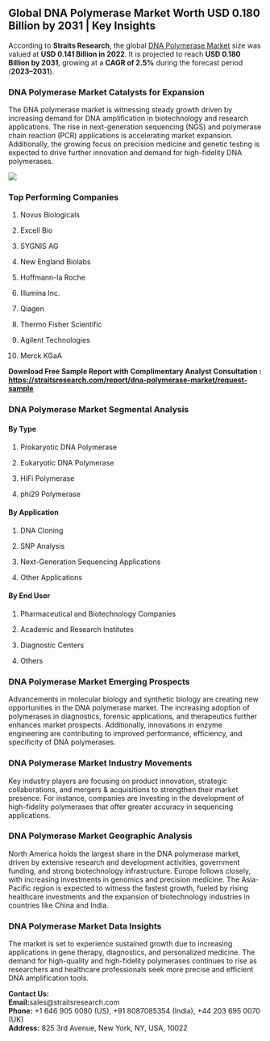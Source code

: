 <h2 data-pm-slice="">Global DNA Polymerase Market Worth USD 0.180 Billion by 2031 | Key Insights</h2>
<p data-pm-slice="">According to <strong>Straits Research</strong>, the global <a href="https://straitsresearch.com/report/dna-polymerase-market/">DNA Polymerase Market</a>&nbsp;size was valued at <strong>USD 0.141 Billion in 2022</strong>. It is projected to reach <strong>USD 0.180 Billion by 2031</strong>, growing at a <strong>CAGR of 2.5%</strong> during the forecast period (<strong>2023&ndash;2031</strong>).</p>
<h3><strong>DNA Polymerase Market Catalysts for Expansion</strong></h3>
<p>The DNA polymerase market is witnessing steady growth driven by increasing demand for DNA amplification in biotechnology and research applications. The rise in next-generation sequencing (NGS) and polymerase chain reaction (PCR) applications is accelerating market expansion. Additionally, the growing focus on precision medicine and genetic testing is expected to drive further innovation and demand for high-fidelity DNA polymerases.</p>
<img src="https://cdn.hashnode.com/res/hashnode/image/upload/v1739945375461/178c6f83-152e-4426-98ac-17a87765077d.jpeg?w=1600&h=840&fit=crop&crop=entropy&auto=compress,format&format=webp">
<h3><strong>Top Performing Companies</strong></h3>
<ol start="" data-spread="">
<li>
<p>Novus Biologicals</p>
</li>
<li>
<p>Excell Bio</p>
</li>
<li>
<p>SYGNIS AG</p>
</li>
<li>
<p>New England Biolabs</p>
</li>
<li>
<p>Hoffmann-la Roche</p>
</li>
<li>
<p>Illumina Inc.</p>
</li>
<li>
<p>Qiagen</p>
</li>
<li>
<p>Thermo Fisher Scientific</p>
</li>
<li>
<p>Agilent Technologies</p>
</li>
<li>
<p>Merck KGaA</p>
</li>
</ol>
<p><strong>Download Free Sample Report with&nbsp;Complimentary Analyst Consultation : <a href="https://straitsresearch.com/report/dna-polymerase-market/request-sample">https://straitsresearch.com/report/dna-polymerase-market/request-sample</a><br /></strong></p>
<h3><strong>DNA Polymerase Market Segmental Analysis</strong></h3>
<h4><strong>By Type</strong></h4>
<ol start="" data-spread="">
<li>
<p>Prokaryotic DNA Polymerase</p>
</li>
<li>
<p>Eukaryotic DNA Polymerase</p>
</li>
<li>
<p>HiFi Polymerase</p>
</li>
<li>
<p>phi29 Polymerase</p>
</li>
</ol>
<h4><strong>By Application</strong></h4>
<ol start="" data-spread="">
<li>
<p>DNA Cloning</p>
</li>
<li>
<p>SNP Analysis</p>
</li>
<li>
<p>Next-Generation Sequencing Applications</p>
</li>
<li>
<p>Other Applications</p>
</li>
</ol>
<h4><strong>By End User</strong></h4>
<ol start="" data-spread="">
<li>
<p>Pharmaceutical and Biotechnology Companies</p>
</li>
<li>
<p>Academic and Research Institutes</p>
</li>
<li>
<p>Diagnostic Centers</p>
</li>
<li>
<p>Others</p>
</li>
</ol>
<h3><strong>DNA Polymerase Market Emerging Prospects</strong></h3>
<p>Advancements in molecular biology and synthetic biology are creating new opportunities in the DNA polymerase market. The increasing adoption of polymerases in diagnostics, forensic applications, and therapeutics further enhances market prospects. Additionally, innovations in enzyme engineering are contributing to improved performance, efficiency, and specificity of DNA polymerases.</p>
<h3><strong>DNA Polymerase Market Industry Movements</strong></h3>
<p>Key industry players are focusing on product innovation, strategic collaborations, and mergers &amp; acquisitions to strengthen their market presence. For instance, companies are investing in the development of high-fidelity polymerases that offer greater accuracy in sequencing applications.</p>
<h3><strong>DNA Polymerase Market Geographic Analysis</strong></h3>
<p>North America holds the largest share in the DNA polymerase market, driven by extensive research and development activities, government funding, and strong biotechnology infrastructure. Europe follows closely, with increasing investments in genomics and precision medicine. The Asia-Pacific region is expected to witness the fastest growth, fueled by rising healthcare investments and the expansion of biotechnology industries in countries like China and India.</p>
<h3><strong>DNA Polymerase Market Data Insights</strong></h3>
<p>The market is set to experience sustained growth due to increasing applications in gene therapy, diagnostics, and personalized medicine. The demand for high-quality and high-fidelity polymerases continues to rise as researchers and healthcare professionals seek more precise and efficient DNA amplification tools.</p>
<p><strong>Contact Us:</strong><br /><strong>Email:</strong><a>sales@straitsresearch.com</a><br /><strong>Phone:</strong> +1 646 905 0080 (US), +91 8087085354 (India), +44 203 695 0070 (UK)<br /><strong>Address:</strong> 825 3rd Avenue, New York, NY, USA, 10022</p>
